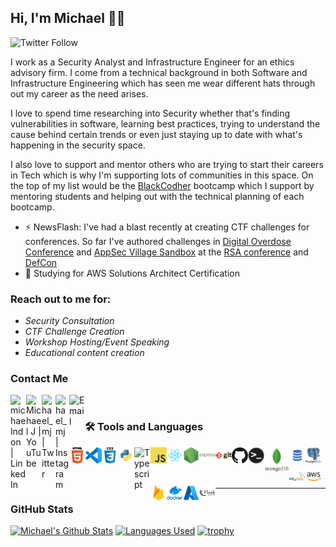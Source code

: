 ## Hi, I'm Michael 👋🏽

![Twitter Follow](https://img.shields.io/twitter/follow/hael_mj?color=%231DA1F2&logo=twitter&style=for-the-badge)

I work as a Security Analyst and Infrastructure Engineer for an ethics advisory firm. I come from a technical background in both Software and Infrastructure Engineering which has seen me wear different hats through out my career as the need arises. 

I love to spend time researching into Security whether that's finding vulnerabilities in software, learning best practices, trying to understand the cause behind certain trends or even just staying up to date with what's happening in the security space.

I also love to support and mentor others who are trying to start their careers in Tech which is why I'm supporting lots of communities in this space. On the top of my list would be the [BlackCodher](https://blackcodher.com/) bootcamp which I support by mentoring students and helping out with the technical planning of each bootcamp.

- ⚡ NewsFlash: I've had a blast recently at creating CTF challenges for conferences. So far I've authored challenges in [Digital Overdose Conference](https://digitaloverdose.tech/home) and [AppSec Village Sandbox](https://www.appsecvillage.com/events/rsac-20220) at the [RSA conference](https://www.rsaconference.com/usa) and [DefCon](https://defcon.org/)
- 🔭 Studying for AWS Solutions Architect Certification

### Reach out to me for:
- *Security Consultation*
- *CTF Challenge Creation*
- *Workshop Hosting/Event Speaking*
- *Educational content creation*

### Contact Me
<a href="https://www.linkedin.com/in/michael-a-ndon/">
 <img align="left" alt="michaelndon | LinkedIn" width="25px" src="https://cdn.jsdelivr.net/npm/simple-icons@v3/icons/linkedin.svg" />
</a>
<a href="https://www.youtube.com/channel/UCvNLtlf5cZpBH8JZX7abzKg">
 <img align="left" alt="Michael J | YouTube" width="25px" src="https://cdn.jsdelivr.net/npm/simple-icons@v3/icons/youtube.svg" />
</a>
<a href="https://twitter.com/hael_mj">
 <img align="left" alt="hael_mj | Twitter" width="22px" src="https://cdn.jsdelivr.net/npm/simple-icons@v3/icons/twitter.svg" />
</a> 
<a href="https://instagram.com/hael_mj">
 <img align="left" alt="hael_mj | Instagram" width="22px" src="https://cdn.jsdelivr.net/npm/simple-icons@v3/icons/instagram.svg" />
</a>
<a href="mailto:manj19.mjn@gmail.com">
 <img align="left" alt="Email" width="25px" src="https://cdn.jsdelivr.net/npm/simple-icons@v3/icons/gmail.svg"/>
</a>
</br>

### 🛠 Tools and Languages

<img align="left" alt="HTML5" width="26px" src="https://raw.githubusercontent.com/github/explore/80688e429a7d4ef2fca1e82350fe8e3517d3494d/topics/html/html.png" />
<img align="left" alt="Visual Studio Code" width="26px" src="https://raw.githubusercontent.com/github/explore/80688e429a7d4ef2fca1e82350fe8e3517d3494d/topics/visual-studio-code/visual-studio-code.png" />
<img align="left" alt="CSS3" width="26px" src="https://raw.githubusercontent.com/github/explore/80688e429a7d4ef2fca1e82350fe8e3517d3494d/topics/css/css.png" />
<img align="left" width="26px" src="https://raw.githubusercontent.com/github/explore/80688e429a7d4ef2fca1e82350fe8e3517d3494d/topics/python/python.png" alt="Python" />
<img align="left" alt="Typescript" width="26px" src="https://cdn.jsdelivr.net/npm/simple-icons@v3/icons/typescript.svg" />
<img align="left" alt="JavaScript" width="26px" src="https://raw.githubusercontent.com/github/explore/80688e429a7d4ef2fca1e82350fe8e3517d3494d/topics/javascript/javascript.png" />
<img align="left" alt="React" width="26px" src="https://raw.githubusercontent.com/github/explore/80688e429a7d4ef2fca1e82350fe8e3517d3494d/topics/react/react.png" />
<img align="left" alt="Node.js" width="26px" src="https://raw.githubusercontent.com/github/explore/80688e429a7d4ef2fca1e82350fe8e3517d3494d/topics/nodejs/nodejs.png" />
<img align= "left" src="https://raw.githubusercontent.com/devicons/devicon/master/icons/express/express-original-wordmark.svg" alt="express" width="26px" />
<img align="left" alt="Git" width="26px" src="https://raw.githubusercontent.com/github/explore/80688e429a7d4ef2fca1e82350fe8e3517d3494d/topics/git/git.png" />
<img align="left" alt="GitHub" width="26px" src="https://raw.githubusercontent.com/github/explore/78df643247d429f6cc873026c0622819ad797942/topics/github/github.png" />
<img align="left" alt="Terminal" width="26px" src="https://raw.githubusercontent.com/github/explore/80688e429a7d4ef2fca1e82350fe8e3517d3494d/topics/terminal/terminal.png" />
<img src="https://raw.githubusercontent.com/devicons/devicon/master/icons/mongodb/mongodb-original-wordmark.svg" alt="mongodb" width="40" align="left" />
<img align="left" alt="SQL" width="26px" src="https://raw.githubusercontent.com/github/explore/80688e429a7d4ef2fca1e82350fe8e3517d3494d/topics/sql/sql.png" />
<img align= "left" src="https://raw.githubusercontent.com/devicons/devicon/master/icons/postgresql/postgresql-original-wordmark.svg" alt="postgresql" width="26px"/>
</br>
</br>
<img align="right" width="26px"/>
<img align="left" src="https://raw.githubusercontent.com/devicons/devicon/master/icons/mysql/mysql-original-wordmark.svg" alt="mysql" width="26px"/>
<img align="left" alt="AWS" width="26px" src="https://raw.githubusercontent.com/github/explore/fbceb94436312b6dacde68d122a5b9c7d11f9524/topics/aws/aws.png" />
<img align="left" alt="Firebase" width="26px" src="https://raw.githubusercontent.com/github/explore/80688e429a7d4ef2fca1e82350fe8e3517d3494d/topics/firebase/firebase.png" />
<img align="left" alt="Docker" width="26px" src="https://raw.githubusercontent.com/github/explore/80688e429a7d4ef2fca1e82350fe8e3517d3494d/topics/docker/docker.png" />
<img align='left' alt="Azure" width="26px" src="https://raw.githubusercontent.com/github/explore/eaef8552d8b082ffafe2bfc8a5023d47da904aac/topics/azure/azure.png" />
<img align="left" alt="Flask" width="26px" src="https://raw.githubusercontent.com/github/explore/80688e429a7d4ef2fca1e82350fe8e3517d3494d/topics/flask/flask.png" />

</br>

---

### GitHub Stats
[![Michael's Github Stats](https://github-readme-stats.vercel.app/api?username=haelmj&theme=tokyonight&show_icons=true&count_private=true&include_all_commits=true)](https://github.com/anuraghazra/github-readme-stats)
[![Languages Used](https://github-readme-stats.vercel.app/api/top-langs/?username=haelmj&layout=compact&langs_count=8)](https://github.com/anuraghazra/github-readme-stats)
[![trophy](https://github-profile-trophy.vercel.app/?username=haelmj&theme=dracula&title=Followers,Issues,Commit,PullRequest,Repositories,Stars)](https://github.com/ryo-ma/github-profile-trophy)

<!--






-->
